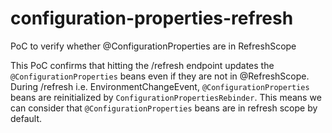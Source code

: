 # configuration-properties-refresh
PoC to verify whether @ConfigurationProperties are in RefreshScope

This PoC confirms that hitting the /refresh endpoint updates the `@ConfigurationProperties` beans even if they are not in @RefreshScope. During /refresh i.e. EnvironmentChangeEvent, `@ConfigurationProperties` beans are reinitialized by `ConfigurationPropertiesRebinder`. This means we can consider that `@ConfigurationProperties` beans are in refresh scope by default. 


